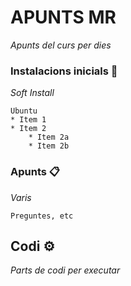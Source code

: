 # APUNTS MR
_Apunts del curs per dies_
### Instalacions inicials 🔧

_Soft Install_

```
Ubuntu 
* Item 1
* Item 2
    * Item 2a
    * Item 2b
```

### Apunts 📋

_Varis_

```
Preguntes, etc
```

## Codi ⚙️

_Parts de codi per executar_



